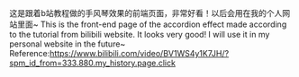 这是跟着b站教程做的手风琴效果的前端页面，非常好看！以后会用在我的个人网站里面~
This is the front-end page of the accordion effect made according to the tutorial from bilibili website. It looks very good! I will use it in my personal website in the future~
Reference:https://www.bilibili.com/video/BV1WS4y1K7JH/?spm_id_from=333.880.my_history.page.click
